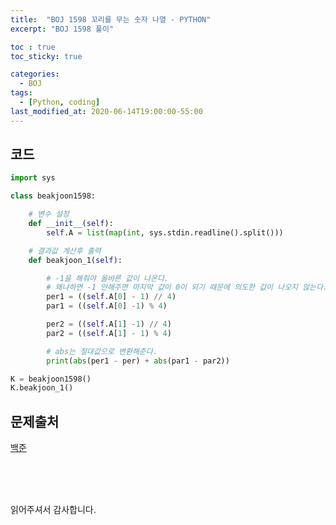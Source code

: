 ```yaml
---
title:  "BOJ 1598 꼬리를 무는 숫자 나열 - PYTHON"
excerpt: "BOJ 1598 풀이"

toc : true
toc_sticky: true

categories:
  - BOJ
tags:
  - [Python, coding]
last_modified_at: 2020-06-14T19:00:00-55:00
---
```



## 코드

```python
import sys

class beakjoon1598:

    # 변수 설정
    def __init__(self):
        self.A = list(map(int, sys.stdin.readline().split()))

    # 결과값 계산후 출력
    def beakjoon_1(self):

        # -1을 해줘야 올바른 값이 나온다.
        # 왜냐하면 -1 안해주면 마지막 값이 0이 되기 때문에 의도한 값이 나오지 않는다.
        per1 = ((self.A[0] - 1) // 4)
        par1 = ((self.A[0] -1) % 4)

        per2 = ((self.A[1] -1) // 4)
        par2 = ((self.A[1] - 1) % 4)

        # abs는 절대값으로 변환해준다.
        print(abs(per1 - per) + abs(par1 - par2))

K = beakjoon1598()
K.beakjoon_1()

```


## 문제출처

[백준](https://www.acmicpc.net/problem/1598)

<br/>
<br/>
<br/>


읽어주셔서 감사합니다.
